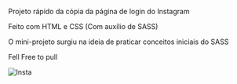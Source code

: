 Projeto rápido da cópia da página de login do Instagram

Feito com HTML e CSS (Com auxílio de SASS)

O mini-projeto surgiu na ideia de praticar conceitos iniciais do SASS

Fell Free to pull

![Insta](https://user-images.githubusercontent.com/101848461/186787715-79ce8f0f-cc30-46d4-bd96-143b538e8c18.jpg)
